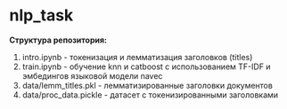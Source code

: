 # nlp_task

__Структура репозитория:__
1. intro.ipynb - токенизация и лемматизация заголовков (titles)
2. train.ipynb - обучение knn и catboost с использованием TF-IDF и эмбедингов языковой модели navec
3. data/lemm_titles.pkl  - лемматизированные заголовки документов
4. data/proc_data.pickle - датасет с токенизированными заголовками
